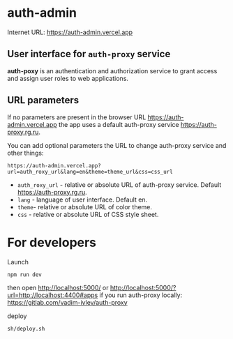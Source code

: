 # auth-admin
Internet URL: <https://auth-admin.vercel.app>

## User interface for `auth-proxy` service

**auth-poxy** is an authentication and authorization service to grant access and assign user roles to web applications.
<br>

## URL parameters

If no parameters are present in the browser URL <https://auth-admin.vercel.app>
the app uses a default auth-proxy service <https://auth-proxy.rg.ru>.

You can add optional parameters the URL to change auth-proxy service and other things:


    https://auth-admin.vercel.app?url=auth_roxy_url&lang=en&theme=theme_url&css=css_url

- `auth_roxy_url` - relative or absolute URL of auth-proxy service. Default https://auth-proxy.rg.ru.
- `lang` - language of user interface. Default en.
- `theme`- relative or absolute URL of color theme. 
- `css` - relative or absolute URL of CSS style sheet. 

# For developers

Launch

    npm run dev

then open <http://localhost:5000/> 
or <http://localhost:5000/?url=http://localhost:4400#apps> if you run  auth-proxy locally:
https://gitlab.com/vadim-ivlev/auth-proxy



deploy

    sh/deploy.sh